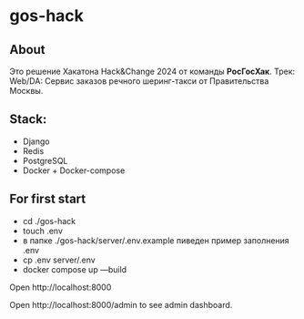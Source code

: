 # gos-hack

## About
Это решение Хакатона Hack&Change 2024 от команды **РосГосХак**.
Трек: Web/DA: Сервис заказов речного шеринг-такси от Правительства Москвы.


## Stack:
* Django
* Redis
* PostgreSQL
* Docker + Docker-compose


## For first start

* cd ./gos-hack
* touch .env
* в папке ./gos-hack/server/.env.example пиведен пример заполнения .env
* cp .env server/.env
* docker compose up —build



Open http://localhost:8000

Open http://localhost:8000/admin to see admin dashboard.

